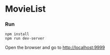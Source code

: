# MovieList

### Run

```
npm install
npm run dev-server
```

Open the browser and go to [http://localhost:9999](http://localhost:9999)
